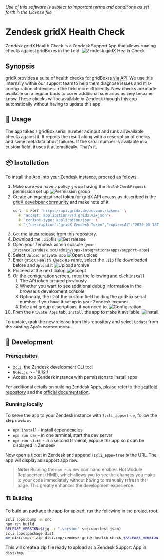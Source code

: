*Use of this software is subject to important terms and conditions as set forth in the License file*

# Zendesk gridX Health Check

Zendesk gridX Health Check is a Zendesk Support App that allows running checks against gridBoxes in the field.
![Zendesk gridX Health Check](./doc/app.png)

## Synopsis

gridX provides a suite of health checks for gridBoxes [via API](https://community.developer.gridx.de/t/gridx-api-documentation/213#post-/health-checks). We use this internally within our support team to help them diagnose issues and mis-configuration of devices in the field more efficiently.
New checks are made available on a regular basis to cover additional scenarios as they become know.
These checks will be available in Zendesk through this app automatically without having to update this app.

## 📖 Usage

The app takes a gridBox serial number as input and runs all available checks against it. It reports the result along with a description of checks and some metadata about failures. If the serial number is available in a custom field, it uses it automatically. 
That's it.

## 📦 Installation

To install the App into your Zendesk instance, proceed as follows.

1. Make sure you have a policy group having the `HealthCheckRequest` permission set up
   ![Permission group](doc/permission.png)
2. Create an organizational token for gridX API access as described in the [gridX developer community](https://community.developer.gridx.de/t/good-practice-using-organizational-tokens/152#p-230-creating-an-organizational-token-2)
   and make note of it.
   ```sh
   curl -X POST "https://api.gridx.de/account/tokens" \
     -H 'accept: application/vnd.gridx.v2+json'\
     -H 'content-type: application/json' \
     -d '{"description":"gridX Zendesk Token","expiresAt":"2025-03-18T17:37:59Z","email":"john@doe.com","groups":["<group id from step 1>"]}' 
   ```
3. Get the [latest release](https://github.com/grid-x/zendesk-gridx-health-check/releases/latest) from this repository.
4. Download the `.zip`file
   ![Get release](doc/get-release.png)
5. Open your Zendesk admin console (`your-instance.zendesk.xom/admin/apps-integrations/apps/support-apps`)
6. Select `Upload private app`
  ![Open upload](doc/upload.png)
1. Enter `gridX Health Check` as name, select the `.zip` file downloaded before and `Upload` it
  ![Upload archive](doc/upload2.png)
1. Proceed at the next dialog
   ![Accept](doc/accept.png)
2. On the configuration screen, enter the following and click `Install`
   1. The API token created previously
   2. Whether you want to see additional debug information in the 
      browser's development console
   3. Optionally, the ID of the custom field holding the gridBox serial number,
      if you have it set up in your Zendesk instance.
   4. Role and group descriptions, if you need to.
      ![Configuration](doc/config.png)
3. From the `Private Apps` tab, `Install` the app to make it available.
   ![install](doc/install.png)

To update, grab the new release from this repository and select `Update` from the existing App's context menu.

## 🔧 Development

### Prerequisites

- [`zcli`](https://developer.zendesk.com/documentation/apps/getting-started/using-zcli/#installing-and-updating-zcli),  the Zendesk development CLI tool
- [`Node.js`](https://nodejs.org/en/) >= 18.12.1
- Access to a Zendesk instance with permissions to install apps

For additional details on building Zendesk Apps, please refer to the [scaffold repository](https://github.com/zendesk/app_scaffolds/tree/master/packages/react#readme) and the [official documentation](https://developer.zendesk.com/documentation/apps/app-developer-guide/getting_started/).

### Running locally

To serve the app to your Zendesk instance with `?zcli_apps=true`, follow the steps below:

- `npm install` - install dependencies
- `npm run dev` - in one terminal, start the dev server
- `npm run start` - in a second terminal, expose the app so it can be displayed in Zendesk

Now open a ticket in Zendesk and append `?zcli_apps=true` to the URL. The app will display as support app now.

> **Note:** Running the `npm run dev` command enables Hot Module Replacement (HMR), which allows you to see the changes you make to your code immediately without having to manually refresh the page. This greatly enhances the development experience.

### 🏗️ Building

To build an package the app for upload, run the following in the project root.

```sh
zcli apps:bump -m src
npm run build  
RELEASE_VERSION=$(jq -r ".version" src/manifest.json)
zcli apps:package dist
mv dist/tmp/*.zip dist/tmp/zendesk-gridx-health-check_$RELEASE_VERSION.zip
```

This will create a zip file ready to upload as a Zendesk Support App in `dist/tmp`.
